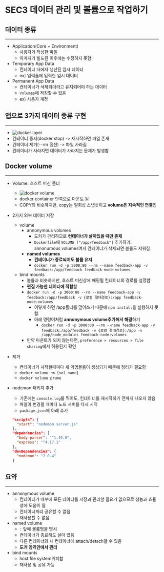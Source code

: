 # SEC3 데이터 관리 및 볼륨으로 작업하기

## 데이터 종류

---

- Application(Core + Environment)
  - 사용자가 작성한 파일
  - 이미지가 빌드된 이후에는 수정하지 못함
- Temporary App Data
  - 컨테이너 내에서 생산된 임시 데이터
  - ex) 입력폼에 입력한 임시 데이터
- Permanent App Data
  - 컨테이너가 삭제되더라고 유지되어야 하는 데이터
  - `Volumes`에 저장할 수 있음
  - ex) 사용자 계정

## 앱으로 3가지 데이터 종류 구현

---

- ![docker layer](https://www.partech.nl/publication-image/%7BF7AA82CF-A27D-4031-9695-0464A7642295%7D)
- 컨테이너 중지(docker stop) -> 재시작하면 파일 존재
- 컨테이너 제거(--rm 옵션) -> 파일 사라짐
- 컨테이너가 사라지면 데이터가 사라지는 문제가 발생함

## Docker volume

---

- Volume: 호스트 머신 폴더
  - ![docker volume](https://blog.kakaocdn.net/dn/FxUIW/btruWkhEWvW/nAasmW0lkZFtUM0CjqX5pk/img.png)
  - docker container 안쪽으로 마운트 됨
  - COPY와 비슷하지만, copy는 일회성 스냅샷이고 **volume은 지속적인 연결**임
- 2가지 외부 데이터 저장
  - volume
    - annonymous volumes
      - 도커가 관리하므로 **컨테이너가 살아있을 때만 존재**
      - `Dockerfile`에 `VOLUME ["/app/feedback"]` 추가하기: annonumous volumes여서 컨테이너가 삭제되면 볼륨도 지워짐
    - **named volumes**
      - **컨테이너가 종료되어도 볼륨 유지**
      - `docker run -d -p 3000:80 --rm --name feedback-app -v feedback:/app/feedback feedback-node:volumes`
  - bind mounts
    - 볼륨과 비슷하지만, 호스트 머신상에 매핑될 컨테이너의 경로를 설정함
    - **편집 가능한 데이터에 적합**함
    - `docker run -d -p 3000:80 --rm --name feedback-app -v feedback:/app/feedback -v {로컬 절대경로}:/app feedback-node:volumes`
      - 이렇게 하면 /app폴더를 덮어쓰기 때문에 `npm install`을 실행하지 못함. 
      - 아래 명령어처럼 **annonymous volume추가해서 해결**하기
        - `docker run -d -p 3000:80 --rm --name feedback-app -v feedback:/app/feedback -v {로컬 절대경로}:/app -v /app/node_modules feedback-node:volumes`
    - 만약 마운트가 되지 않는다면, `preference > resources > file sharing`에서 허용된지 확인
- 제거
  - 컨테이너가 시작될때마다 새 익명볼륨이 생성되기 때문에 정리가 필요함
  - `docker volume rm {vol_name}`
  - `docker volume prune`
- nodemon 패키지 추가
  - 기존에는 `console.log`를 찍어도, 컨테이너를 재시작하기 전까지 나오지 않음
  - 파일이 변경될 때마다 노드 서버를 다시 시작
  - `package.json`에 아래 추가

  ```json
  "scripts": {
    "start": "nodemon server.js"
  },
  "dependencies": {
    "body-parser": "^1.19.0",
    "express": "^4.17.1"
  },
  "devDependencies": {
    "nodemon": "2.0.4"
  }
  ```

## 요약

---

- annonymous volume
  - 컨테이너가 내부에 모든 데이터를 저장과 관리할 필요가 없으므로 성능과 효율성에 도움이 됨
  - 컨테이너끼리 공유할 수 없음
  - 재사용할 수 없음
- named volume
  - `:` 앞에 볼륨명을 명시
  - 컨테이너가 종료해도 살아 있음
  - 다른 컨테이너와 새 컨테이너에 attach/detach할 수 있음
  - **도커 영역안에서 관리**
- bind mounts
  - host file system위치함
  - 재사용 및 공유 가능
